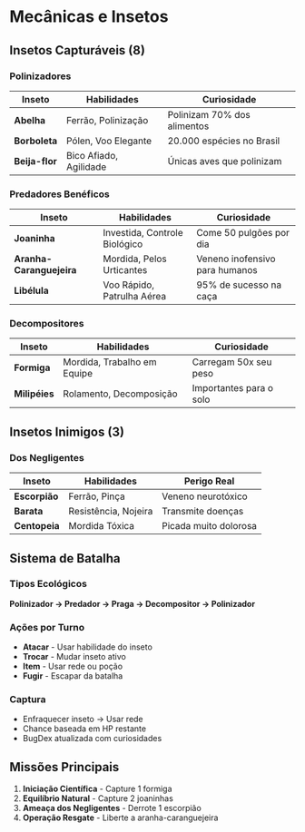 # Mecânicas e Insetos

## Insetos Capturáveis (8)

### Polinizadores
| Inseto | Habilidades | Curiosidade |
|--------|-------------|-------------|
| **Abelha** | Ferrão, Polinização | Polinizam 70% dos alimentos |
| **Borboleta** | Pólen, Voo Elegante | 20.000 espécies no Brasil |
| **Beija-flor** | Bico Afiado, Agilidade | Únicas aves que polinizam |

### Predadores Benéficos
| Inseto | Habilidades | Curiosidade |
|--------|-------------|-------------|
| **Joaninha** | Investida, Controle Biológico | Come 50 pulgões por dia |
| **Aranha-Caranguejeira** | Mordida, Pelos Urticantes | Veneno inofensivo para humanos |
| **Libélula** | Voo Rápido, Patrulha Aérea | 95% de sucesso na caça |

### Decompositores
| Inseto | Habilidades | Curiosidade |
|--------|-------------|-------------|
| **Formiga** | Mordida, Trabalho em Equipe | Carregam 50x seu peso |
| **Milipéies** | Rolamento, Decomposição | Importantes para o solo |

## Insetos Inimigos (3)

### Dos Negligentes
| Inseto | Habilidades | Perigo Real |
|--------|-------------|-------------|
| **Escorpião** | Ferrão, Pinça | Veneno neurotóxico |
| **Barata** | Resistência, Nojeira | Transmite doenças |
| **Centopeia** | Mordida Tóxica | Picada muito dolorosa |

## Sistema de Batalha

### Tipos Ecológicos
**Polinizador → Predador → Praga → Decompositor → Polinizador**

### Ações por Turno
- **Atacar** - Usar habilidade do inseto
- **Trocar** - Mudar inseto ativo
- **Item** - Usar rede ou poção
- **Fugir** - Escapar da batalha

### Captura
- Enfraquecer inseto → Usar rede
- Chance baseada em HP restante
- BugDex atualizada com curiosidades

## Missões Principais
1. **Iniciação Científica** - Capture 1 formiga
2. **Equilíbrio Natural** - Capture 2 joaninhas
3. **Ameaça dos Negligentes** - Derrote 1 escorpião
4. **Operação Resgate** - Liberte a aranha-caranguejeira